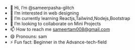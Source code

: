 - 👋 Hi, I’m @sameerpasha-glitch
- 👀 I’m interested in web designing
- 🌱 I’m currently learning Reactjs,Tailwind,Nodejs,Bootstrap
- 💞️ I’m looking to collaborate on Mini Projects
- 📫 How to reach me sameertam008@gmail.com
- 😄 Pronouns: sam
- ⚡ Fun fact: Beginner in  the Advance-tech-field 

<!---
sameerpasha-glitch/sameerpasha-glitch is a ✨ special ✨ repository because its `README.md` (this file) appears on your GitHub profile.
You can click the Preview link to take a look at your changes.
--->
